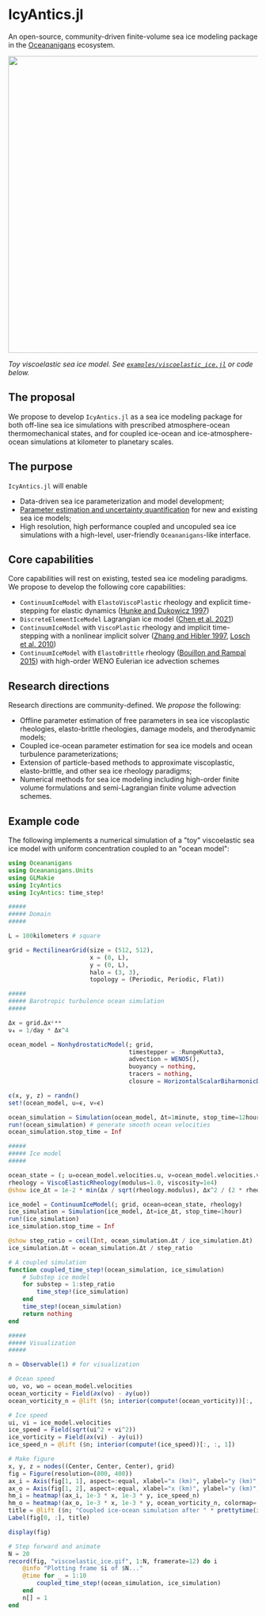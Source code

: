 # IcyAntics.jl

An open-source, community-driven finite-volume sea ice modeling package in the [Oceananigans](https://github.com/CliMA/Oceananigans.jl) ecosystem.

<p align="center">
  <img width=600 src=https://user-images.githubusercontent.com/15271942/158003809-073b3f31-d58a-4883-af3e-755755215a60.gif>
</p>

_Toy viscoelastic sea ice model. See [`examples/viscoelastic_ice.jl`](https://github.com/glwagner/IcyAntics.jl/blob/main/examples/viscoelastic_ice.jl) or code below._

## The proposal

We propose to develop `IcyAntics.jl` as a sea ice modeling package for both off-line sea ice simulations with prescribed atmosphere-ocean thermomechanical states, and for coupled ice-ocean and ice-atmosphere-ocean simulations at kilometer to planetary scales.

## The purpose

`IcyAntics.jl` will enable

* Data-driven sea ice parameterization and model development;
* [Parameter estimation and uncertainty quantification](https://github.com/CliMA/OceanLearning.jl) for new and existing sea ice models;
* High resolution, high performance coupled and uncopuled sea ice simulations with a high-level, user-friendly `Oceananigans`-like interface.

## Core capabilities

Core capabilities will rest on existing, tested sea ice modeling paradigms.
We propose to develop the following core capabilities:

* `ContinuumIceModel` with `ElastoViscoPlastic` rheology and explicit time-stepping for elastic dynamics ([Hunke and Dukowicz 1997](https://journals.ametsoc.org/view/journals/phoc/27/9/1520-0485_1997_027_1849_aevpmf_2.0.co_2.xml))
* `DiscreteElementIceModel` Lagrangian ice model ([Chen et al. 2021](https://agupubs.onlinelibrary.wiley.com/doi/full/10.1029/2021MS002513))
* `ContinuumIceModel` with `ViscoPlastic` rheology and implicit time-stepping with a nonlinear implicit solver ([Zhang and Hibler 1997](https://agupubs.onlinelibrary.wiley.com/doi/epdf/10.1029/96JC03744), [Losch et al. 2010](https://www.sciencedirect.com/science/article/pii/S1463500309002418?casa_token=7X6zEGzN43EAAAAA:A1PtPqOSnE-8u9aHyvc2rfffv48yv7sJIbAwyhD1PHb3U_rNFcepGKOMa12wMXqXsI5QDlh4zg))
* `ContinuumIceModel` with `ElastoBrittle` rheology ([Bouillon and Rampal 2015](https://pdf.sciencedirectassets.com/272136/1-s2.0-S1463500315X00060/1-s2.0-S1463500315000694/main.pdf?X-Amz-Security-Token=IQoJb3JpZ2luX2VjELL%2F%2F%2F%2F%2F%2F%2F%2F%2F%2FwEaCXVzLWVhc3QtMSJIMEYCIQCs1kqp%2BBpXiVG60koGCe0Wpc292eMARVIcVDSUXhw7FwIhAJJNoDIOFwDcJD8q%2BCAD1UFXMolOLZ8TibWutXoY7RBmKvoDCCsQBBoMMDU5MDAzNTQ2ODY1IgwBqcjhBxfwG4nLmDoq1wMCAl1spG4A5IMYqlezqs7QsTEB1P0TABxb0yPkKmiwHuVfEYML7I7EfewmwNyqwhWWd0C4fc2nsnpeIB7E%2BKju2ihudPyL70YBSpY50oMqE6QX9Qnt07o8upoOgPXIT%2FND6Qo%2Fmtk4BRcd2uODp6odvSQmPfR5VylC4xxUAyV5W66T0ua7z8Bi0cokn3dSg3ku16J%2F4bnfr2xqJ35nq86iLEl5Q3z%2B94%2FIvzOiyqSByalu6Jaqx3ULHmYOZJwQXTkL7oybTP4Z3o%2BDcl2cPQqDzBBWhYsYW9BLADK3EZr9p9s36JvOxOLcT29zAy3lcK%2FJlQC4WRhFaIbOW6txqYx56XXs9v%2FlJaZtLAag9fpQaXdj0kg6wUHLLqrFNCd83%2BNJvpP7E0afLeMB9fx%2BZ1nR2fjP50sAN2i3U1e4mVE7d8KAinyGholy0uecCMx1IqiHKLoUhvnPV6dHprKkOZCSW0rK51U7KEY4nPQ2PmP15whd%2BwCY4ow5nfFOAXREBVMmhDOpNICGhkVOB8EbUH%2B%2F9AQYCg39e4nTmzq7j%2BxrzquO2rO7JlwvM56IJs8aMQtxRjzknBaG1kQdiT2fNyNDCyCDsfV33RopTHBUta%2BlCtj3uGDbN7kwodaxkQY6pAG0j%2FAzpjaW3Myr97MOPKqQ7a0au2%2BRKG2cUvKO1pYmnZRkq06C8UkWs1QbxF9yhp8zelr3su3cCt13%2B5wLTv1NgKJYYgOI719uRJKKTuFmuHRirTe3HbyP01vLJjUmKGtcuEYd2H6HfOP1WSRWhx9rC3E88wBtFAo0KtCP2g%2B9eFQxziGwXKO7%2FnxAYN2WMnDfUXhJ0yNx68TN5RLAR%2BGnryl9Gw%3D%3D&X-Amz-Algorithm=AWS4-HMAC-SHA256&X-Amz-Date=20220312T111726Z&X-Amz-SignedHeaders=host&X-Amz-Expires=300&X-Amz-Credential=ASIAQ3PHCVTYV7OWEDV7%2F20220312%2Fus-east-1%2Fs3%2Faws4_request&X-Amz-Signature=0ee5b17fa52b239764295cf0f9f6c9ba561fba76df731ce896ab0e75efb0411a&hash=80c54164ef9f7cb37b51fa64a5a89c8c4df85c25a9b275be20b4d8f3d0ab99ce&host=68042c943591013ac2b2430a89b270f6af2c76d8dfd086a07176afe7c76c2c61&pii=S1463500315000694&tid=spdf-3d9100a9-c727-4d95-9c28-4024733711c3&sid=3d8f14755775c04f054a795-b8f297429dffgxrqa&type=client&ua=4c0a030c5001565b5003&rr=6eac1f996c8c314f)) with high-order WENO Eulerian ice advection schemes

## Research directions

Research directions are community-defined.
We _propose_ the following:

* Offline parameter estimation of free parameters in sea ice viscoplastic rheologies, elasto-brittle rheologies, damage models, and therodynamic models;
* Coupled ice-ocean parameter estimation for sea ice models and ocean turbulence parameterizations;
* Extension of particle-based methods to approximate viscoplastic, elasto-brittle, and other sea ice rheology paradigms;
* Numerical methods for sea ice modeling including high-order finite volume formulations and semi-Lagrangian finite volume advection schemes.

## Example code

The following implements a numerical simulation of a "toy" viscoelastic sea ice model with uniform concentration coupled to an "ocean model":

```julia
using Oceananigans
using Oceananigans.Units
using GLMakie
using IcyAntics
using IcyAntics: time_step!

#####
##### Domain
#####

L = 100kilometers # square

grid = RectilinearGrid(size = (512, 512),
                       x = (0, L),
                       y = (0, L),
                       halo = (3, 3),
                       topology = (Periodic, Periodic, Flat))

#####
##### Barotropic turbulence ocean simulation
#####

Δx = grid.Δxᶜᵃᵃ
ν₄ = 1/day * Δx^4

ocean_model = NonhydrostaticModel(; grid,
                                  timestepper = :RungeKutta3,
                                  advection = WENO5(),
                                  buoyancy = nothing,
                                  tracers = nothing,
                                  closure = HorizontalScalarBiharmonicDiffusivity(ν=ν₄))

ϵ(x, y, z) = randn()
set!(ocean_model, u=ϵ, v=ϵ)

ocean_simulation = Simulation(ocean_model, Δt=1minute, stop_time=12hours)
run!(ocean_simulation) # generate smooth ocean velocities
ocean_simulation.stop_time = Inf

#####
##### Ice model
#####

ocean_state = (; u=ocean_model.velocities.u, v=ocean_model.velocities.v, ρ=1024.0)
rheology = ViscoElasticRheology(modulus=1.0, viscosity=1e4)
@show ice_Δt = 1e-2 * min(Δx / sqrt(rheology.modulus), Δx^2 / (2 * rheology.viscosity))

ice_model = ContinuumIceModel(; grid, ocean=ocean_state, rheology)
ice_simulation = Simulation(ice_model, Δt=ice_Δt, stop_time=1hour)
run!(ice_simulation)
ice_simulation.stop_time = Inf

@show step_ratio = ceil(Int, ocean_simulation.Δt / ice_simulation.Δt)
ice_simulation.Δt = ocean_simulation.Δt / step_ratio

# A coupled simulation
function coupled_time_step!(ocean_simulation, ice_simulation)
    # Substep ice model
    for substep = 1:step_ratio
        time_step!(ice_simulation)
    end
    time_step!(ocean_simulation)
    return nothing
end

#####
##### Visualization
#####

n = Observable(1) # for visualization

# Ocean speed
uo, vo, wo = ocean_model.velocities
ocean_vorticity = Field(∂x(vo) - ∂y(uo))
ocean_vorticity_n = @lift ($n; interior(compute!(ocean_vorticity))[:, :, 1])

# Ice speed
ui, vi = ice_model.velocities
ice_speed = Field(sqrt(ui^2 + vi^2))
ice_vorticity = Field(∂x(vi) - ∂y(ui))
ice_speed_n = @lift ($n; interior(compute!(ice_speed))[:, :, 1])

# Make figure
x, y, z = nodes((Center, Center, Center), grid)
fig = Figure(resolution=(800, 400))
ax_i = Axis(fig[1, 1], aspect=:equal, xlabel="x (km)", ylabel="y (km)", title="Ice speed")
ax_o = Axis(fig[1, 2], aspect=:equal, xlabel="x (km)", ylabel="y (km)", title="Ocean vorticity")
hm_i = heatmap!(ax_i, 1e-3 * x, 1e-3 * y, ice_speed_n)
hm_o = heatmap!(ax_o, 1e-3 * x, 1e-3 * y, ocean_vorticity_n, colormap=:redblue)
title = @lift ($n; "Coupled ice-ocean simulation after " * prettytime(ice_model.clock.time))
Label(fig[0, :], title)

display(fig)

# Step forward and animate
N = 20
record(fig, "viscoelastic_ice.gif", 1:N, framerate=12) do i
    @info "Plotting frame $i of $N..."
    @time for _ = 1:10
        coupled_time_step!(ocean_simulation, ice_simulation)
    end
    n[] = 1
end
```
